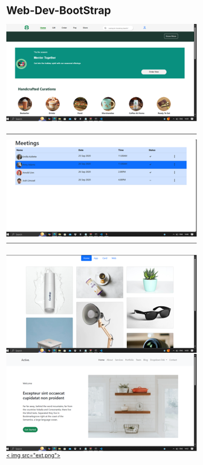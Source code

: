# Web-Dev-BootStrap
<a href="https://github.com/PranavPatil-45/Web-Dev-BootStrap/tree/main/Bootstrap%20Project"><img src="stb.png"></a>
<br><br>
<hr>
<a href="https://github.com/PranavPatil-45/Web-Dev-BootStrap/tree/main/Bottstrap%20Table"><img src="tbt.png"></a>
<br>
<hr>
<br>
<a href="https://github.com/PranavPatil-45/Web-Dev-BootStrap/tree/main/Nav%20tabs"><img src="nvt.png"></a>
<br>
<a href="https://github.com/PranavPatil-45/Web-Dev-BootStrap/tree/main/Bootsrtrap%20PR"><img src="act.png"></a>
<br>
<a href="https://github.com/PranavPatil-45/Web-Dev-BootStrap/tree/main/Bootstrap%20Exam">< img src="ext.png"></a>
